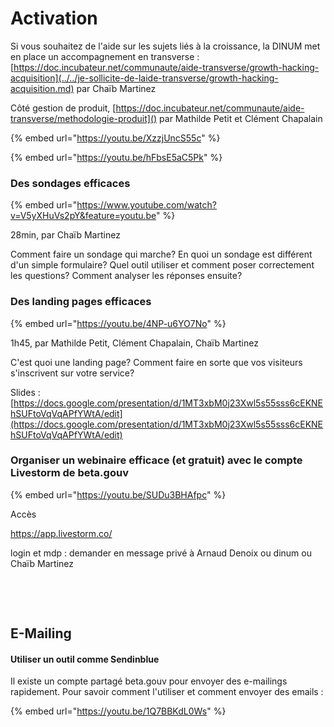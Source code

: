 # Activation

Si vous souhaitez de l'aide sur les sujets liés à la croissance, la DINUM met en place un accompagnement en transverse : [https://doc.incubateur.net/communaute/aide-transverse/growth-hacking-acquisition](../../je-sollicite-de-laide-transverse/growth-hacking-acquisition.md) par Chaïb Martinez

Côté gestion de produit, [https://doc.incubateur.net/communaute/aide-transverse/methodologie-produit]() par Mathilde Petit et Clément Chapalain

{% embed url="https://youtu.be/XzzjUncS55c" %}

{% embed url="https://youtu.be/hFbsE5aC5Pk" %}



### Des sondages efficaces <a id="des-sondages-efficaces"></a>

{% embed url="https://www.youtube.com/watch?v=V5yXHuVs2pY&feature=youtu.be" %}

28min, par Chaïb Martinez

Comment faire un sondage qui marche? En quoi un sondage est différent d'un simple formulaire? Quel outil utiliser et comment poser correctement les questions? Comment analyser les réponses ensuite?

### Des landing pages efficaces <a id="des-landing-pages-efficaces"></a>

{% embed url="https://youtu.be/4NP-u6YO7No" %}



1h45, par Mathilde Petit, Clément Chapalain, Chaïb Martinez

C'est quoi une landing page? Comment faire en sorte que vos visiteurs s'inscrivent sur votre service?

Slides : [https://docs.google.com/presentation/d/1MT3xbM0j23Xwl5s55sss6cEKNEhSUFtoVqVqAPfYWtA/edit](https://docs.google.com/presentation/d/1MT3xbM0j23Xwl5s55sss6cEKNEhSUFtoVqVqAPfYWtA/edit)​

### Organiser un webinaire efficace \(et gratuit\) avec le compte Livestorm de beta.gouv <a id="organiser-un-webinaire-efficace-et-gratuit-avec-le-compte-livestorm-de-beta-gouv"></a>

{% embed url="https://youtu.be/SUDu3BHAfpc" %}



Accès

https://app.livestorm.co/

login et mdp : demander en message privé à Arnaud Denoix ou dinum ou Chaïb Martinez

​

​

## E-Mailing  <a id="mailing-en-masse"></a>

#### Utiliser un outil comme Sendinblue <a id="utiliser-mailjet"></a>

Il existe un compte partagé beta.gouv pour envoyer des e-mailings rapidement. Pour savoir comment l'utiliser et comment envoyer des emails : 

{% embed url="https://youtu.be/1Q7BBKdL0Ws" %}





